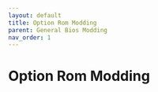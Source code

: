 ```yaml
---
layout: default
title: Option Rom Modding
parent: General Bios Modding
nav_order: 1
---
```


# Option Rom Modding
